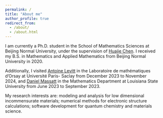 ```yaml
---
permalink: /
title: "About me"
author_profile: true
redirect_from: 
  - /about/
  - /about.html
---
```


I am currently a Ph.D. student in the School of Mathematics Sciences at Beijing Normal University, under the supervision of [Huajie Chen](http://math0.bnu.edu.cn/~chenhuajie/). I received my B.S. in Mathematics and Applied Mathematics from Beijing Normal University in 2020. 

Additionally, I visited [Antoine Levitt](https://www.imo.universite-paris-saclay.fr/~antoine.levitt/) in the Laboratoire de mathématiques d’Orsay at Université Paris- Saclay from December 2023 to November 2024, and [Daniel Massatt](https://sites.google.com/view/danielmassatt) in the Mathematics Department at Louisiana State University from June 2023 to September 2023. 

My research interests are: modeling and analysis for low dimensional incommensurate materials; numerical methods for electronic structure calculations; software development for quantum chemistry and materials science.
